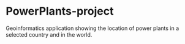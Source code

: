 # PowerPlants-project
Geoinformatics application showing the location of power plants in a selected country and in the world.
